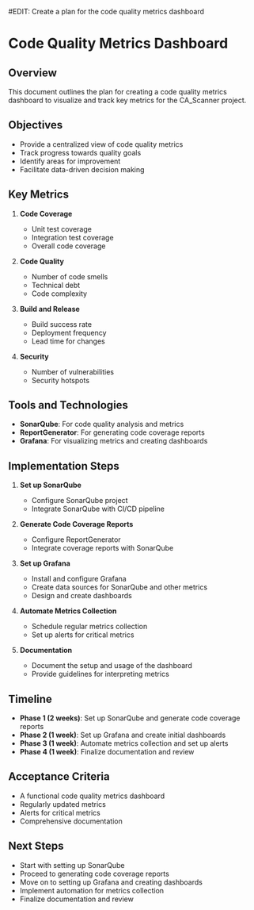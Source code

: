 #EDIT: Create a plan for the code quality metrics dashboard
# Code Quality Metrics Dashboard

## Overview
This document outlines the plan for creating a code quality metrics dashboard to visualize and track key metrics for the CA_Scanner project.

## Objectives
- Provide a centralized view of code quality metrics
- Track progress towards quality goals
- Identify areas for improvement
- Facilitate data-driven decision making

## Key Metrics
1. **Code Coverage**
   - Unit test coverage
   - Integration test coverage
   - Overall code coverage

2. **Code Quality**
   - Number of code smells
   - Technical debt
   - Code complexity

3. **Build and Release**
   - Build success rate
   - Deployment frequency
   - Lead time for changes

4. **Security**
   - Number of vulnerabilities
   - Security hotspots

## Tools and Technologies
- **SonarQube**: For code quality analysis and metrics
- **ReportGenerator**: For generating code coverage reports
- **Grafana**: For visualizing metrics and creating dashboards

## Implementation Steps
1. **Set up SonarQube**
   - Configure SonarQube project
   - Integrate SonarQube with CI/CD pipeline

2. **Generate Code Coverage Reports**
   - Configure ReportGenerator
   - Integrate coverage reports with SonarQube

3. **Set up Grafana**
   - Install and configure Grafana
   - Create data sources for SonarQube and other metrics
   - Design and create dashboards

4. **Automate Metrics Collection**
   - Schedule regular metrics collection
   - Set up alerts for critical metrics

5. **Documentation**
   - Document the setup and usage of the dashboard
   - Provide guidelines for interpreting metrics

## Timeline
- **Phase 1 (2 weeks)**: Set up SonarQube and generate code coverage reports
- **Phase 2 (1 week)**: Set up Grafana and create initial dashboards
- **Phase 3 (1 week)**: Automate metrics collection and set up alerts
- **Phase 4 (1 week)**: Finalize documentation and review

## Acceptance Criteria
- A functional code quality metrics dashboard
- Regularly updated metrics
- Alerts for critical metrics
- Comprehensive documentation

## Next Steps
- Start with setting up SonarQube
- Proceed to generating code coverage reports
- Move on to setting up Grafana and creating dashboards
- Implement automation for metrics collection
- Finalize documentation and review
